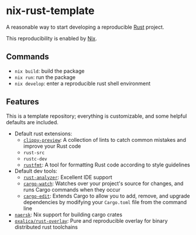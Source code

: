 # nix-rust-template

A reasonable way to start developing a reproducible
[Rust](https://www.rust-lang.org) project.

This reproducibility is enabled by [Nix](https://nixos.org/).

## Commands

* `nix build`: build the package
* `nix run`: run the package
* `nix develop`: enter a reproducible rust shell environment

## Features

This is a template repository; everything is customizable, and some helpful
defaults are included.

* Default rust extensions:
  * [`clippy-preview`](https://github.com/rust-lang/rust-clippy): A collection
    of lints to catch common mistakes and improve your Rust code
  * `rust-src`
  * `rustc-dev`
  * [`rustfmt`](https://github.com/rust-lang/rustfmt): A tool for formatting
    Rust code according to style guidelines
* Default dev tools:
  * [`rust-analyzer`](https://github.com/rust-analyzer/rust-analyzer): Excellent
    IDE support
  * [`cargo-watch`](https://github.com/watchexec/cargo-watch): Watches over your
    project's source for changes, and runs Cargo commands when they occur
  * [`cargo-edit`](https://github.com/killercup/cargo-edit): Extends Cargo to
    allow you to add, remove, and upgrade dependencies by modifying your
    `Cargo.toml` file from the command line
* [`naersk`](https://github.com/nix-community/naersk): Nix support for building
  cargo crates
* [`oxalica/rust-overlay`](https://github.com/oxalica/rust-overlay/): Pure and
  reproducible overlay for binary distributed rust toolchains
